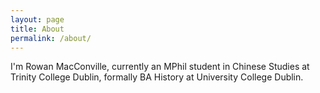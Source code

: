 ```yaml
---
layout: page
title: About
permalink: /about/
---
```


I'm Rowan MacConville, currently an MPhil student in Chinese Studies at Trinity College Dublin, formally BA History at University College Dublin.



